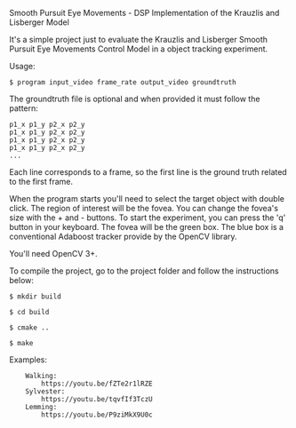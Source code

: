 Smooth Pursuit Eye Movements - DSP Implementation of the Krauzlis and Lisberger Model

It's a simple project just to evaluate the Krauzlis and Lisberger Smooth Pursuit Eye Movements Control Model in a object tracking experiment.

Usage:

    $ program input_video frame_rate output_video groundtruth
  
  The groundtruth file is optional and when provided it must follow the pattern:
  
    p1_x p1_y p2_x p2_y
    p1_x p1_y p2_x p2_y
    p1_x p1_y p2_x p2_y
    p1_x p1_y p2_x p2_y
    ...
  
  Each line corresponds to a frame, so the first line is the ground truth related to the first frame.
  
When the program starts you'll need to select the target object with double click. The region of interest will be the fovea.
You can change the fovea's size with the + and - buttons.
To start the experiment, you can press the 'q' button in your keyboard. The fovea will be the green box. The blue box is a
conventional Adaboost tracker provide by the OpenCV library.

You'll need OpenCV 3+.

To compile the project, go to the project folder and follow the instructions below:

    $ mkdir build
    
    $ cd build
  
    $ cmake ..
    
    $ make
  
Examples:

        Walking:
            https://youtu.be/fZTe2r1lRZE
        Sylvester:
            https://youtu.be/tqvfIf3TczU
        Lemming:
            https://youtu.be/P9ziMkX9U0c
        

  

